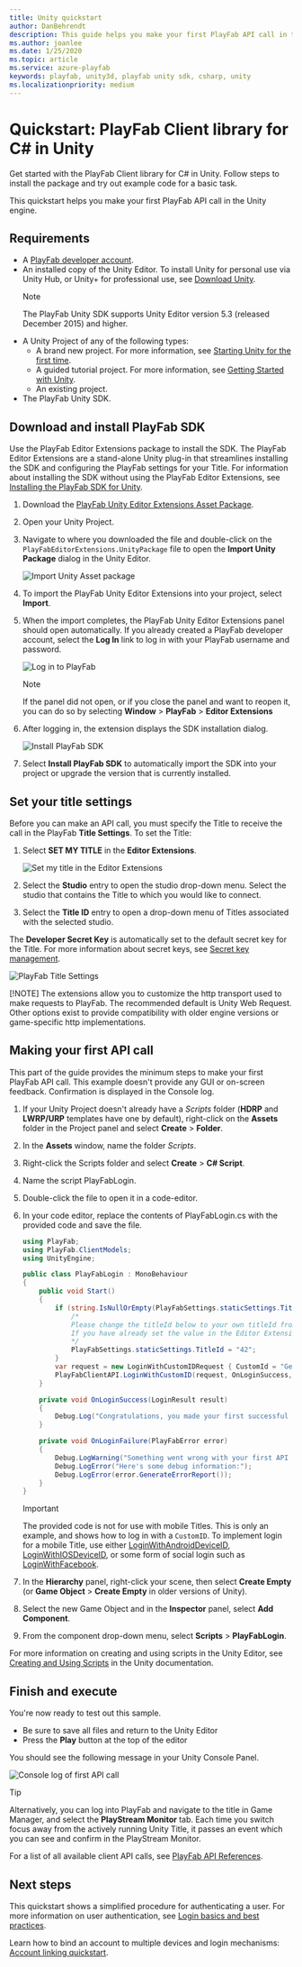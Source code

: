 ```yaml
---
title: Unity quickstart
author: DanBehrendt
description: This guide helps you make your first PlayFab API call in the Unity engine.
ms.author: joanlee
ms.date: 1/25/2020
ms.topic: article
ms.service: azure-playfab
keywords: playfab, unity3d, playfab unity sdk, csharp, unity
ms.localizationpriority: medium
---
```


# Quickstart: PlayFab Client library for C# in Unity

Get started with the PlayFab Client library for C# in Unity. Follow steps to install the package and try out example code for a basic task.

This quickstart helps you make your first PlayFab API call in the Unity engine.

## Requirements

- A [PlayFab developer account](https://developer.playfab.com/en-us/sign-up).
- An installed copy of the Unity Editor. To install Unity for personal use via Unity Hub, or Unity+ for professional use, see [Download Unity](https://unity.com/download).
  > [!NOTE]
  > The PlayFab Unity SDK supports Unity Editor version 5.3 (released December 2015) and higher.
- A Unity Project of any of the following types:
  - A brand new project. For more information, see [Starting Unity for the first time](https://docs.unity3d.com/Manual/UnityOverview.html).
  - A guided tutorial project. For more information, see [Getting Started with Unity](https://learn.unity.com/).
  - An existing project.
- The PlayFab Unity SDK.

## Download and install PlayFab SDK

Use the PlayFab Editor Extensions package to install the SDK. The PlayFab Editor Extensions are a stand-alone Unity plug-in that streamlines installing the SDK and configuring the PlayFab settings for your Title. For information about installing the SDK without using the PlayFab Editor Extensions, see [Installing the PlayFab SDK for Unity](installing-unity3d-sdk.md#download-and-install-the-sdk-only).

1. Download the [PlayFab Unity Editor Extensions Asset Package](https://aka.ms/PlayFabUnityEdEx).
2. Open your Unity Project.
3. Navigate to where you downloaded the file and double-click on the `PlayFabEditorExtensions.UnityPackage` file to open the **Import Unity Package** dialog in the Unity Editor.

   ![Import Unity Asset package](media/import-uedex.png)
4. To import the PlayFab Unity Editor Extensions into your project, select **Import**.
5. When the import completes, the PlayFab Unity Editor Extensions panel should open automatically. If you already created a PlayFab developer account, select the **Log In** link to log in with your PlayFab username and password.

   ![Log in to PlayFab](media/extensions-login-dialog.png)
   > [!NOTE]
   > If the panel did not open, or if you close the panel and want to reopen it, you can do so by selecting **Window** > **PlayFab** > **Editor Extensions**
6. After logging in, the extension displays the SDK installation dialog.

   ![Install PlayFab SDK](media/install-sdk.png)
7. Select **Install PlayFab SDK** to automatically import the SDK into your project or upgrade the version that is currently installed.

## Set your title settings

Before you can make an API call, you must specify the Title to receive the call in the PlayFab **Title Settings**. To set the Title:

1. Select **SET MY TITLE** in the **Editor Extensions**.

    ![Set my title in the Editor Extensions](media/sdk-installation-success.png)

2. Select the **Studio** entry to open the studio drop-down menu. Select the studio that contains the Title to which you would like to connect.
3. Select the **Title ID** entry to open a drop-down menu of Titles associated with the selected studio.

The **Developer Secret Key** is automatically set to the default secret key for the Title. For more information about secret keys, see [Secret key management](../../gamemanager/secret-key-management.md).

![PlayFab Title Settings](media/save-title-settings-uedex.png)

[!NOTE] The extensions allow you to customize the http transport used to make requests to PlayFab. The recommended default is Unity Web Request. Other options exist to provide compatibility with older engine versions or game-specific http implementations.

## Making your first API call

This part of the guide provides the minimum steps to make your first PlayFab API call. This example doesn't provide any GUI or on-screen feedback. Confirmation is displayed in the Console log.

1. If your Unity Project doesn't already have a *Scripts* folder (**HDRP** and **LWRP/URP** templates have one by default), right-click on the **Assets** folder in the Project panel and select **Create** > **Folder**.
2. In the **Assets** window, name the folder *Scripts*.
3. Right-click the Scripts folder and select **Create** > **C# Script**.
4. Name the script PlayFabLogin.
5. Double-click the file to open it in a code-editor.
6. In your code editor, replace the contents of PlayFabLogin.cs with the provided code and save the file.

    ```csharp
    using PlayFab;
    using PlayFab.ClientModels;
    using UnityEngine;

    public class PlayFabLogin : MonoBehaviour
    {
        public void Start()
        {
            if (string.IsNullOrEmpty(PlayFabSettings.staticSettings.TitleId)){
                /*
                Please change the titleId below to your own titleId from PlayFab Game Manager.
                If you have already set the value in the Editor Extensions, this can be skipped.
                */
                PlayFabSettings.staticSettings.TitleId = "42";
            }
            var request = new LoginWithCustomIDRequest { CustomId = "GettingStartedGuide", CreateAccount = true};
            PlayFabClientAPI.LoginWithCustomID(request, OnLoginSuccess, OnLoginFailure);
        }

        private void OnLoginSuccess(LoginResult result)
        {
            Debug.Log("Congratulations, you made your first successful API call!");
        }

        private void OnLoginFailure(PlayFabError error)
        {
            Debug.LogWarning("Something went wrong with your first API call.  :(");
            Debug.LogError("Here's some debug information:");
            Debug.LogError(error.GenerateErrorReport());
        }
    }
    ```

    > [!IMPORTANT]
    > The provided code is not for use with mobile Titles. This is only an example, and shows how to log in with a `CustomID`. To implement login for a mobile Title, use either
    [LoginWithAndroidDeviceID](xref:titleid.playfabapi.com.client.authentication.loginwithandroiddeviceid), [LoginWithIOSDeviceID](xref:titleid.playfabapi.com.client.authentication.loginwithiosdeviceid), or some form of social login such as [LoginWithFacebook](xref:titleid.playfabapi.com.client.authentication.loginwithfacebook).
7. In the **Hierarchy** panel, right-click your scene, then select **Create Empty** (or **Game Object** > **Create Empty** in older versions of Unity).
8. Select the new Game Object and in the **Inspector** panel, select **Add Component**.
9. From the component drop-down menu, select **Scripts** > **PlayFabLogin**.

For more information on creating and using scripts in the Unity Editor, see [Creating and Using Scripts](https://docs.unity3d.com/Manual/CreatingAndUsingScripts.html) in the Unity documentation.

## Finish and execute

You're now ready to test out this sample.

- Be sure to save all files and return to the Unity Editor
- Press the **Play** button at the top of the editor

You should see the following message in your Unity Console Panel.

![Console log of first API call](media/first-call-log.png)  

> [!TIP]
>Alternatively, you can log into PlayFab and navigate to the title in Game Manager, and select the **PlayStream Monitor** tab. Each time you switch focus away from the actively running Unity Title, it passes an event which you can see and confirm in the PlayStream Monitor.

For a list of all available client API calls, see [PlayFab API References](../../api-references/index.md).

## Next steps

This quickstart shows a simplified procedure for authenticating a user. For more information on user authentication, see [Login basics and best practices](../../features/authentication/login/login-basics-best-practices.md).

Learn how to bind an account to multiple devices and login mechanisms: [Account linking quickstart](../../features/authentication/login/quickstart.md).
